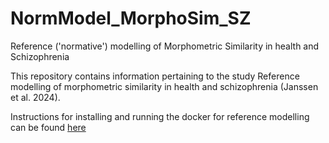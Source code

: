 # NormModel_MorphoSim_SZ


Reference ('normative') modelling of Morphometric Similarity in health and Schizophrenia

This repository contains information pertaining to the study Reference modelling of morphometric similarity in health and schizophrenia (Janssen et al. 2024).

Instructions for installing and running the docker for reference modelling can be found [here](https://www.marca.com/)

